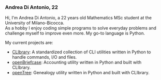 ### Andrea Di Antonio, 22

Hi, I'm Andrea Di Antonio, a 22 years old Mathematics MSc student at the University of Milano-Bicocca.  
As a hobby I enjoy coding simple programs to solve everyday problems and challenge myself to improve even more. My go-to language is Python.

My current projects are:

* [CLIbrary](https://github.com/diantonioandrea/CLIbrary): A standardized collection of CLI utilities written in Python to handle commands, I/O and files.
* [openBriefcase](https://github.com/diantonioandrea/openBriefcase): Accounting utility written in Python and built with CLIbrary.
* [openTree](https://github.com/diantonioandrea/openTree): Genealogy utility written in Python and built with CLIbrary.
